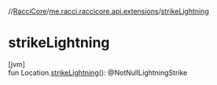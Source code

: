 //[RacciCore](../../index.md)/[me.racci.raccicore.api.extensions](index.md)/[strikeLightning](strike-lightning.md)

# strikeLightning

[jvm]\
fun Location.[strikeLightning](strike-lightning.md)(): @NotNullLightningStrike
